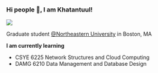 ### Hi people 👋, I am Khatantuul! 

<!--
**Khatantuul/Khatantuul** is a ✨ _special_ ✨ repository because its `README.md` (this file) appears on your GitHub profile.

Here are some ideas to get you started:

- 🔭 I’m currently working on ...
- 🌱 I’m currently learning ...
- 👯 I’m looking to collaborate on ...
- 🤔 I’m looking for help with ...
- 💬 Ask me about ...
- 📫 How to reach me: ...
- 😄 Pronouns: ...
- ⚡ Fun fact: ...
-->

[<img src="https://img.shields.io/badge/linkedin-%230077B5.svg?&style=for-the-badge&logo=linkedin&logoColor=white" />](https://www.linkedin.com/in/khatnabatbold/)

Graduate student [@Northeastern University](https://www.northeastern.edu/) in Boston, MA

**I am currently learning**
- CSYE 6225 Network Structures and Cloud Computing
- DAMG 6210 Data Management and Database Design
